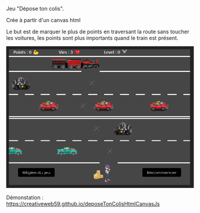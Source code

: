 Jeu "Dépose ton colis".

Crée à partir d'un canvas html

Le but est de marquer le plus de points en traversant la route sans toucher les voitures, les points sont plus importants quand le train est présent.


<img src="/img/jeuTrainDeposeTonColis.png" alt="La page d'exemple du tp"/>

Démonstation : https://creativeweb59.github.io/deposeTonColisHtmlCanvasJs

